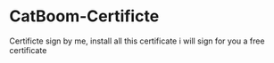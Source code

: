 # CatBoom-Certificte
Certificte sign by me, install all this certificate i will sign for you a free certificate

